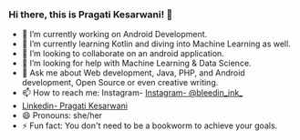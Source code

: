 ### Hi there, this is Pragati Kesarwani! 👋


- 🔭 I’m currently working on Android Development.
- 🌱 I’m currently learning Kotlin and diving into Machine Learning as well.
- 👯 I’m looking to collaborate on an android application.
- 🤔 I’m looking for help with Machine Learning & Data Science.
- 💬 Ask me about Web development, Java, PHP, and Android development, Open Source or even creative writing.
- 📫 How to reach me: Instagram- [Instagram- @bleedin_ink_](https://instagram.com/bleedin_ink_)
-  [Linkedin- Pragati Kesarwani](https://www.linkedin.com/in/pragati-kesarwani-46179a202/)
- 😄 Pronouns: she/her
- ⚡ Fun fact: You don't need to be a bookworm to achieve your goals.

